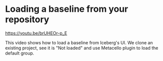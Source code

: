 # Loading a baseline from your repository
https://youtu.be/brUHEOr-p_E

This video shows how to load a baseline from Iceberg's UI.
We clone an existing project, see it is "Not loaded" and use Metacello plugin to load the default group.